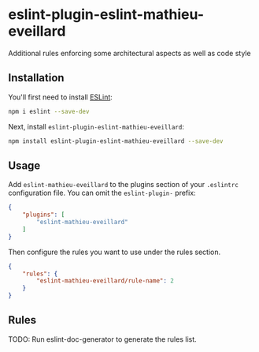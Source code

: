 # eslint-plugin-eslint-mathieu-eveillard

Additional rules enforcing some architectural aspects as well as code style

## Installation

You'll first need to install [ESLint](https://eslint.org/):

```sh
npm i eslint --save-dev
```

Next, install `eslint-plugin-eslint-mathieu-eveillard`:

```sh
npm install eslint-plugin-eslint-mathieu-eveillard --save-dev
```

## Usage

Add `eslint-mathieu-eveillard` to the plugins section of your `.eslintrc` configuration file. You can omit the `eslint-plugin-` prefix:

```json
{
    "plugins": [
        "eslint-mathieu-eveillard"
    ]
}
```


Then configure the rules you want to use under the rules section.

```json
{
    "rules": {
        "eslint-mathieu-eveillard/rule-name": 2
    }
}
```

## Rules

<!-- begin auto-generated rules list -->
TODO: Run eslint-doc-generator to generate the rules list.
<!-- end auto-generated rules list -->


